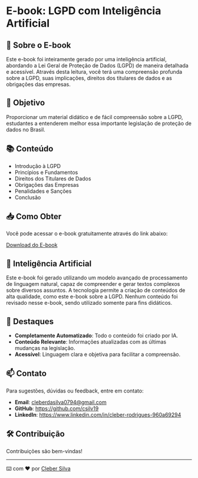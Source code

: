 # E-book: LGPD com Inteligência Artificial

## 📖 Sobre o E-book

Este e-book foi inteiramente gerado por uma inteligência artificial, abordando a Lei Geral de Proteção de Dados (LGPD) de maneira detalhada e acessível. Através desta leitura, você terá uma compreensão profunda sobre a LGPD, suas implicações, direitos dos titulares de dados e as obrigações das empresas.

## 🎯 Objetivo

Proporcionar um material didático e de fácil compreensão sobre a LGPD, estudantes a entenderem melhor essa importante legislação de proteção de dados no Brasil.

## 📚 Conteúdo

- Introdução à LGPD
- Princípios e Fundamentos
- Direitos dos Titulares de Dados
- Obrigações das Empresas
- Penalidades e Sanções
- Conclusão

## 📥 Como Obter

Você pode acessar o e-book gratuitamente através do link abaixo:

[Download do E-book](https://github.com/csilv19/e-bookcomIA/blob/main/ebookLGPD.pdf)

## 🤖 Inteligência Artificial

Este e-book foi gerado utilizando um modelo avançado de processamento de linguagem natural, capaz de compreender e gerar textos complexos sobre diversos assuntos. A tecnologia permite a criação de conteúdos de alta qualidade, como este e-book sobre a LGPD. Nenhum conteúdo foi revisado nesse e-book, sendo utilizado somente para fins didáticos.

## 🌟 Destaques

- **Completamente Automatizado**: Todo o conteúdo foi criado por IA.
- **Conteúdo Relevante**: Informações atualizadas com as últimas mudanças na legislação.
- **Acessível**: Linguagem clara e objetiva para facilitar a compreensão.

## 📫 Contato

Para sugestões, dúvidas ou feedback, entre em contato:

- **Email**: cleberdasilva0794@gmail.com
- **GitHub**: https://github.com/csilv19
- **LinkedIn**: https://www.linkedin.com/in/cleber-rodrigues-960a69294

## 🛠️ Contribuição

Contribuições são bem-vindas!

---

⌨️ com ❤️ por [Cleber Silva](https://github.com/csilv19)
